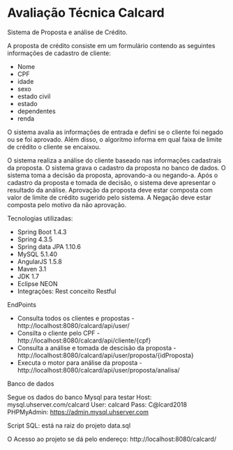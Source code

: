 # Avaliação Técnica Calcard

Sistema de Proposta e análise de Crédito.

A proposta de crédito consiste em um formulário contendo as seguintes informações de cadastro de cliente:

- Nome
- CPF
- idade
- sexo
- estado civil
- estado
- dependentes
- renda

O sistema avalia as informações de entrada e defini se o cliente foi negado ou se foi aprovado. Além disso, o algoritmo informa em qual faixa de limite de crédito o cliente se encaixou.

O sistema realiza a análise do cliente baseado nas informações cadastrais da proposta.
O sistema grava o cadastro da proposta no banco de dados.
O sistema toma a decisão da proposta, aprovando-a ou negando-a.
Após o cadastro da proposta e tomada de decisão, o sistema deve apresentar o resultado da análise.
Aprovação da proposta deve estar composta com valor de limite de crédito sugerido pelo sistema.
A Negação deve estar composta pelo motivo da não aprovação.

Tecnologias utilizadas:

- Spring Boot 1.4.3
- Spring 4.3.5
- Spring data JPA 1.10.6
- MySQL 5.1.40
- AngularJS 1.5.8
- Maven 3.1
- JDK 1.7
- Eclipse NEON
- Integrações: Rest conceito Restful

EndPoints
- Consulta todos os clientes e propostas - http://localhost:8080/calcard/api/user/
- Consilta o cliente pelo CPF - http://localhost:8080/calcard/api/cliente/{cpf}
- Consulta a análise e tomada de descisão da proposta - http://localhost:8080/calcard/api/user/proposta/{idProposta} 
- Executa o motor para análise da proposta - http://localhost:8080/calcard/api/user/proposta/analisa/

Banco de dados

Segue os dados do banco Mysql para testar
Host: mysql.uhserver.com/calcard
User: calcard
Pass: C@lcard2018
PHPMyAdmin: https://admin.mysql.uhserver.com

Script SQL: está na raiz do projeto data.sql

O Acesso ao projeto se dá pelo endereço: http://localhost:8080/calcard/

